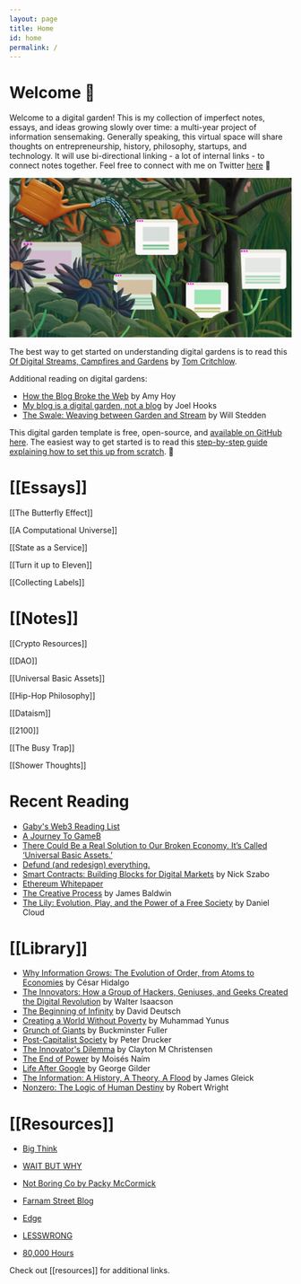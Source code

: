 ```yaml
---
layout: page
title: Home
id: home
permalink: /
---
```


# Welcome 🌱

Welcome to a digital garden! This is my collection of imperfect notes, essays, and ideas growing slowly over time: a multi-year project of information sensemaking. Generally speaking, this virtual space will share thoughts on entrepreneurship, history, philosophy, startups, and technology. It will use bi-directional linking - a lot of internal links - to connect notes together. Feel free to connect with me on Twitter [here](https://twitter.com/brandonspiess) 👋

<img src="/assets/digital-garden_web.jpg"/>

The best way to get started on understanding digital gardens is to read this [Of Digital Streams, Campfires and Gardens](https://tomcritchlow.com/2018/10/10/of-gardens-and-wikis/) by [Tom Critchlow](https://tomcritchlow.com/).

Additional reading on digital gardens:

- [How the Blog Broke the Web](https://stackingthebricks.com/how-blogs-broke-the-web/) by Amy Hoy
- [My blog is a digital garden, not a blog](https://joelhooks.com/digital-garden) by Joel Hooks
- [The Swale: Weaving between Garden and Stream](https://bonkerfield.org/2020/05/swale-garden-stream/) by Will Stedden

This digital garden template is free, open-source, and [available on GitHub here](https://github.com/maximevaillancourt/digital-garden-jekyll-template). The easiest way to get started is to read this [step-by-step guide explaining how to set this up from scratch](https://maximevaillancourt.com/blog/setting-up-your-own-digital-garden-with-jekyll). 👋

# [[Essays]]

[[The Butterfly Effect]]

[[A Computational Universe]]

[[State as a Service]]

[[Turn it up to Eleven]]

[[Collecting Labels]]

# [[Notes]]

[[Crypto Resources]]

[[DAO]]

[[Universal Basic Assets]]

[[Hip-Hop Philosophy]]

[[Dataism]]

[[2100]]

[[The Busy Trap]]

[[Shower Thoughts]]


# Recent Reading
- [Gaby's Web3 Reading List](https://www.notion.so/f7050e62461143d49345e7b46eb5576b)
- [A Journey To GameB](https://medium.com/@memetic007/a-journey-to-gameb-4fb13772bcf3)
- [There Could Be a Real Solution to Our Broken Economy. It’s Called ‘Universal Basic Assets.’](https://medium.com/institute-for-the-future/universal-basic-assets-abb08ca2f0fc)
- [Defund (and redesign) everything.](https://medium.com/deep-code/defund-and-redesign-everything-d1b9d674a45d)
- [Smart Contracts: Building Blocks for Digital Markets](https://www.fon.hum.uva.nl/rob/Courses/InformationInSpeech/CDROM/Literature/LOTwinterschool2006/szabo.best.vwh.net/smart_contracts_2.html) by Nick Szabo
- [Ethereum Whitepaper](https://ethereum.org/en/whitepaper/)
- [The Creative Process](https://openspaceofdemocracy.files.wordpress.com/2017/01/baldwin-creative-process.pdf) by James Baldwin
- [The Lily: Evolution, Play, and the Power of a Free Society](https://books.google.com/books/about/The_Lily.html?id=tF4rocKg4egC) by Daniel Cloud


# [[Library]]

- [Why Information Grows: The Evolution of Order, from Atoms to Economies](https://www.amazon.com/Why-Information-Grows-Evolution-Economies/dp/0465096840/ref=tmm_pap_swatch_0?_encoding=UTF8&qid=&sr=) by César Hidalgo
- [The Innovators: How a Group of Hackers, Geniuses, and Geeks Created the Digital Revolution](https://www.amazon.com/Innovators-Hackers-Geniuses-Created-Revolution/dp/1476708703/ref=sr_1_1?crid=2IDMYTLNEJ71D&dchild=1&keywords=the+innovators+walter+isaacson&qid=1615951892&s=books&sprefix=the+innov%2Cstripbooks%2C249&sr=1-1) by Walter Isaacson
- [The Beginning of Infinity](https://www.amazon.com/Beginning-Infinity-Explanations-Transform-World/dp/0143121359/ref=sr_1_1?crid=28IVIRI77PSAG&dchild=1&keywords=the+beginning+of+infinity&qid=1606881119&sprefix=the+begi%2Caps%2C224&sr=8-1) by David Deutsch
- [Creating a World Without Poverty](https://www.amazon.com/Creating-World-Without-Poverty-Capitalism/dp/1586486675/ref=sr_1_1?crid=1YJBEULRHNQH1&dchild=1&keywords=creating+a+world+without+poverty&qid=1606881162&sprefix=creating+a+world+wi%2Caps%2C211&sr=8-1) by Muhammad Yunus
- [Grunch of Giants](https://www.amazon.com/Grunch-Giants-R-Buckminster-Fuller/dp/1607027593/ref=sr_1_2?crid=2EZGQMDGZDSA9&dchild=1&keywords=grunch+of+giants&qid=1606881227&sprefix=grunch+of+%2Caps%2C207&sr=8-2) by Buckminster Fuller
- [Post-Capitalist Society](https://www.amazon.com/dp/0887306616/?coliid=I11AJGWTYLVSTX&colid=88FV17LRWLPN&psc=1&ref_=gv_ov_lig_pi_dp) by Peter Drucker
- [The Innovator's Dilemma](https://www.amazon.com/dp/1633691780/?coliid=I2ESW4H277AMOG&colid=88FV17LRWLPN&psc=1&ref_=gv_ov_lig_pi_dp) by Clayton M Christensen
- [The End of Power](https://www.amazon.com/End-Power-Boardrooms-Battlefields-Churches/dp/0465065694/ref=sr_1_1?dchild=1&keywords=the+end+of+power&qid=1609530007&sr=8-1) by Moisés Naím
- [Life After Google](https://www.amazon.com/Life-After-Google-Blockchain-Economy/dp/1621575764/ref=sr_1_1?crid=2ED89QCOK825T&dchild=1&keywords=life+after+google&qid=1609530109&sprefix=life+after+google%2Caps%2C220&sr=8-1) by George Gilder
- [The Information: A History, A Theory, A Flood](https://www.amazon.com/Information-History-Theory-Flood/dp/1400096235) by James Gleick
- [Nonzero: The Logic of Human Destiny](https://www.amazon.com/dp/0679758941/?coliid=I3VPCTJCAIQ8VX&colid=88FV17LRWLPN&psc=1&ref_=gv_ov_lig_pi_dp) by Robert Wright

# [[Resources]]

- [Big Think](https://bigthink.com/)

- [WAIT BUT WHY](https://waitbutwhy.com/archive)

- [Not Boring Co by Packy McCormick](https://www.notboring.co/)

- [Farnam Street Blog](https://fs.blog/)

- [Edge](https://www.edge.org/)

- [LESSWRONG](https://www.lesswrong.com/)

- [80,000 Hours](https://80000hours.org/latest/)

Check out [[resources]] for additional links.


<style>
  .wrapper {
    max-width: 46em;
  }
</style>
